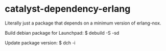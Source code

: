 # catalyst-dependency-erlang
Literally just a package that depends on a minimum version of erlang-nox.

Build debian package for Launchpad:
 $ debuild -S -sd

Update package version:
 $ dch -i

